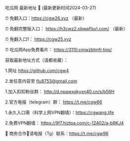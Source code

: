 吃瓜网 最新地址 👋 (最新更新时间2024-03-27)

⏰ 免翻入口：https://cgw26.xyz  （最新）

⏰ 免翻完整版入口： https://h3cwz2.obwpflsvl.com/ （最新）

⏰ 免翻入口1： https://cgw25.xyz 
 
⏰ 吃瓜网App免费看片： https://3110.cmwzbtmfr.tips/

获取最新地址方式（请都收藏）：

1.网址 https://github.com/cgw4

2.发任意内容至 flu8753@gmail.com

1.加入扣扣粉丝群： http://d.npawxqkyxn40.cn/s/b56H

2.官方电报（telegram）群： https://t.me/cgw66

1.永久入口需（科学上网VPN翻墙）：https://cgwang.life

2.免费VPN翻墙： https://9f7.hiztpa.com/c-12402/a-b8KJ4

🤝 商务合作🤝请电报（Tg）联系：https://t.me/cgw96
